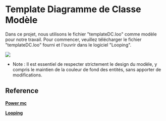 # Template Diagramme de Classe Modèle


Dans ce projet, nous utilisons le fichier "templateDC.loo" comme modèle pour notre travail. Pour commencer, veuillez télécharger le fichier "templateDC.loo" fourni et l'ouvrir dans le logiciel "Looping".

<img src="templateDC.jpg">


- Note : Il est essentiel de respecter strictement le design du modèle, y compris le maintien de la couleur de fond des entités, sans apporter de modifications.

## Reference 
[**Power mc**](https://www.powerdesigner.biz/EN/powerdesigner-resources/trial-download-167.html)

[**Looping**](https://www.looping-mcd.fr/)